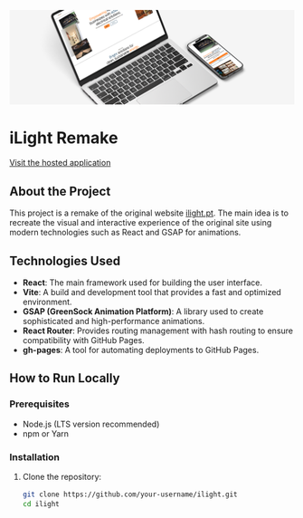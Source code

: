![Image](public/images/ilightreadme.png)

# iLight Remake

[Visit the hosted application](https://sramoras.github.io/ilight/)

## About the Project

This project is a remake of the original website [ilight.pt](https://ilight.pt/). The main idea is to recreate the visual and interactive experience of the original site using modern technologies such as React and GSAP for animations.

## Technologies Used

- **React**: The main framework used for building the user interface.
- **Vite**: A build and development tool that provides a fast and optimized environment.
- **GSAP (GreenSock Animation Platform)**: A library used to create sophisticated and high-performance animations.
- **React Router**: Provides routing management with hash routing to ensure compatibility with GitHub Pages.
- **gh-pages**: A tool for automating deployments to GitHub Pages.

## How to Run Locally

### Prerequisites

- Node.js (LTS version recommended)
- npm or Yarn

### Installation

1. Clone the repository:
   ```bash
   git clone https://github.com/your-username/ilight.git
   cd ilight
